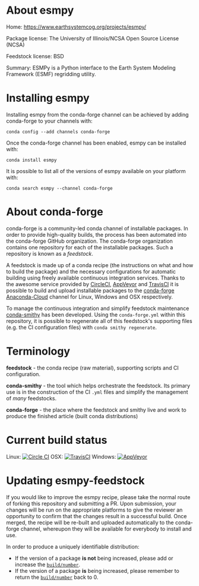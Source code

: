 About esmpy
===========

Home: https://www.earthsystemcog.org/projects/esmpy/

Package license: The University of Illinois/NCSA Open Source License (NCSA)

Feedstock license: BSD

Summary: ESMPy is a Python interface to the Earth System Modeling Framework (ESMF) regridding utility.



Installing esmpy
================

Installing esmpy from the conda-forge channel can be achieved by adding conda-forge to your channels with:

```
conda config --add channels conda-forge
```

Once the conda-forge channel has been enabled, esmpy can be installed with:

```
conda install esmpy
```

It is possible to list all of the versions of esmpy available on your platform with:

```
conda search esmpy --channel conda-forge
```


About conda-forge
=================

conda-forge is a community-led conda channel of installable packages.
In order to provide high-quality builds, the process has been automated into the
conda-forge GitHub organization. The conda-forge organization contains one repository 
for each of the installable packages. Such a repository is known as a *feedstock*.

A feedstock is made up of a conda recipe (the instructions on what and how to build
the package) and the necessary configurations for automatic building using freely
available continuous integration services. Thanks to the awesome service provided by
[CircleCI](https://circleci.com/), [AppVeyor](http://www.appveyor.com/)
and [TravisCI](https://travis-ci.org/) it is possible to build and upload installable
packages to the [conda-forge](https://anaconda.org/conda-forge)
[Anaconda-Cloud](http://docs.anaconda.org/) channel for Linux, Windows and OSX respectively.

To manage the continuous integration and simplify feedstock maintenance
[conda-smithy](http://github.com/conda-forge/conda-smithy) has been developed.
Using the ``conda-forge.yml`` within this repository, it is possible to regenerate all of
this feedstock's supporting files (e.g. the CI configuration files) with ``conda smithy regenerate``.


Terminology
===========

**feedstock** - the conda recipe (raw material), supporting scripts and CI configuration.

**conda-smithy** - the tool which helps orchestrate the feedstock.
                   Its primary use is in the construction of the CI ``.yml`` files
                   and simplify the management of *many* feedstocks.

**conda-forge** - the place where the feedstock and smithy live and work to
                  produce the finished article (built conda distributions)

Current build status
====================
Linux: [![Circle CI](https://circleci.com/gh/conda-forge/esmpy-feedstock.svg?style=svg)](https://circleci.com/gh/conda-forge/esmpy-feedstock)
OSX: [![TravisCI](https://travis-ci.org/conda-forge/esmpy-feedstock.svg?branch=master)](https://travis-ci.org/conda-forge/esmpy-feedstock) 
Windows: [![AppVeyor](https://ci.appveyor.com/api/projects/status/github/conda-forge/esmpy-feedstock?svg=True)](https://ci.appveyor.com/project/conda-forge/esmpy-feedstock/branch/master)


Updating esmpy-feedstock
========================

If you would like to improve the esmpy recipe, please take the normal
route of forking this repository and submitting a PR. Upon submission, your changes will
be run on the appropriate platforms to give the reviewer an opportunity to confirm that the
changes result in a successful build. Once merged, the recipe will be re-built and uploaded
automatically to the conda-forge channel, whereupon they will be available for everybody to
install and use.

In order to produce a uniquely identifiable distribution:
 * If the version of a package **is not** being increased, please add or increase
   the [``build/number``](http://conda.pydata.org/docs/building/meta-yaml.html#build-number-and-string). 
 * If the version of a package **is** being increased, please remember to return
   the [``build/number``](http://conda.pydata.org/docs/building/meta-yaml.html#build-number-and-string)
   back to 0.
